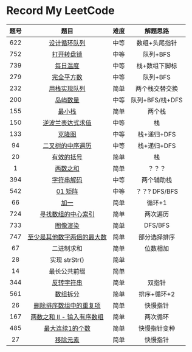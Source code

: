 # Record My LeetCode

| 题号 |                             题目                             | 难度 |    解题思路     |
| :--: | :----------------------------------------------------------: | :--: | :-------------: |
| 622  | [设计循环队列](https://leetcode-cn.com/problems/design-circular-queue) | 中等 |  数组+头尾指针  |
| 752  | [打开转盘锁](https://leetcode-cn.com/problems/open-the-lock) | 中等 |    队列+BFS     |
| 739  | [每日温度](https://leetcode-cn.com/problems/daily-temperatures) | 中等 |  栈+数组下脚标  |
| 279  | [完全平方数](https://leetcode-cn.com/problems/perfect-squares) | 中等 |    队列+BFS     |
| 232  | [用栈实现队列](https://leetcode-cn.com/problems/implement-queue-using-stacks) | 简单 | 两个栈交替交换  |
| 200  | [岛屿数量](https://leetcode-cn.com/problems/number-of-islands) | 中等 | 队列+BFS/栈+DFS |
| 155  |     [最小栈](https://leetcode-cn.com/problems/min-stack)     | 简单 |     两个栈      |
| 150  | [逆波兰表达式求值](https://leetcode-cn.com/problems/evaluate-reverse-polish-notation) | 中等 |       栈        |
| 133  |    [克隆图](https://leetcode-cn.com/problems/clone-graph)    | 中等 |   栈+递归+DFS   |
|  94  | [二叉树的中序遍历](https://leetcode-cn.com/problems/binary-tree-inorder-traversal) | 中等 |   栈+递归+DFS   |
|  20  | [有效的括号](https://leetcode-cn.com/problems/valid-parentheses) | 简单 |       栈        |
|  1   |     [两数之和](https://leetcode-cn.com/problems/two-sum)     | 简单 |     ？？？      |
| 394  | [字符串解码](https://leetcode-cn.com/problems/decode-string) | 中等 |   两个辅助栈    |
| 542  |    [01 矩阵](https://leetcode-cn.com/problems/01-matrix)     | 中等 |  ？？? DFS/BFS  |
|  66  |      [加一](https://leetcode-cn.com/problems/plus-one)       | 简单 |     循环+1      |
| 724  | [寻找数组的中心索引](https://leetcode-cn.com/problems/find-pivot-index) | 简单 |    两次遍历     |
| 733  |   [图像渲染](https://leetcode-cn.com/problems/flood-fill)    | 简单 |     DFS/BFS     |
| 747  | [至少是其他数字两倍的最大数](https://leetcode-cn.com/problems/largest-number-at-least-twice-of-others) | 简单 |  部分选择排序   |
|  67  |                          二进制求和                          | 简单 |    位数相加     |
|  28  |                        实现 strStr()                         | 简单 |                 |
|  14  |                         最长公共前缀                         | 简单 |                 |
| 344  | [反转字符串](https://leetcode-cn.com/problems/reverse-string) | 简单 |     双指针      |
| 561  | [数组拆分 ](https://leetcode-cn.com/problems/array-partition-i) | 简单 |   排序+循环+2   |
|  26  | [删除排序数组中的重复项](https://leetcode-cn.com/problems/remove-duplicates-from-sorted-array) | 简单 |    快慢指针     |
| 167  | [两数之和 II - 输入有序数组](https://leetcode-cn.com/problems/two-sum-ii-input-array-is-sorted) | 简单 |    两次循环     |
| 485  | [最大连续1的个数](https://leetcode-cn.com/problems/max-consecutive-ones) | 简单 |  快慢指针变种   |
|  27  | [移除元素](https://leetcode-cn.com/problems/remove-element)  | 简单 |    快慢指针     |

